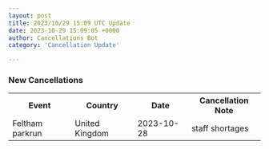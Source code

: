 ```yaml
---
layout: post
title: 2023/10/29 15:09 UTC Update
date: 2023-10-29 15:09:05 +0000
author: Cancellations Bot
category: 'Cancellation Update'

---
```


<h3>New Cancellations</h3>
<div class='hscrollable'>
<table style='width: 100%'>
    <tr>
        <th>Event</th>
        <th>Country</th>
        <th>Date</th>
        <th>Cancellation Note</th>
    </tr>
    <tr>
        <td>Feltham parkrun</td>
        <td>United Kingdom</td>
        <td>2023-10-28</td>
        <td>staff shortages</td>
    </tr>
</table>
</div>
